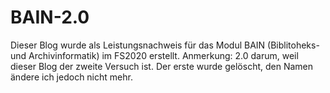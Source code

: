 # BAIN-2.0

Dieser Blog wurde als Leistungsnachweis für das Modul BAIN (Biblitoheks- und Archivinformatik) im FS2020 erstellt.
Anmerkung: 2.0 darum, weil dieser Blog der zweite Versuch ist. Der erste wurde gelöscht, den Namen ändere ich jedoch nicht mehr.
